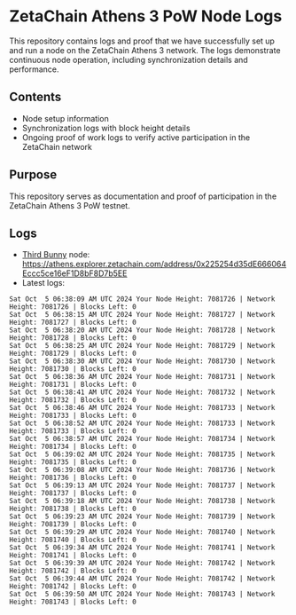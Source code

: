 # ZetaChain Athens 3 PoW Node Logs
This repository contains logs and proof that we have successfully set up and run a node on the ZetaChain Athens 3 network. The logs demonstrate continuous node operation, including synchronization details and performance.

## Contents
- Node setup information
- Synchronization logs with block height details
- Ongoing proof of work logs to verify active participation in the ZetaChain network

## Purpose
This repository serves as documentation and proof of participation in the ZetaChain Athens 3 PoW testnet.

## Logs

- [Third Bunny](https://thirdbunny.xyz/) node: https://athens.explorer.zetachain.com/address/0x225254d35dE666064Eccc5ce16eF1D8bF8D7b5EE
- Latest logs:
```
Sat Oct  5 06:38:09 AM UTC 2024 Your Node Height: 7081726 | Network Height: 7081726 | Blocks Left: 0
Sat Oct  5 06:38:15 AM UTC 2024 Your Node Height: 7081727 | Network Height: 7081727 | Blocks Left: 0
Sat Oct  5 06:38:20 AM UTC 2024 Your Node Height: 7081728 | Network Height: 7081728 | Blocks Left: 0
Sat Oct  5 06:38:25 AM UTC 2024 Your Node Height: 7081729 | Network Height: 7081729 | Blocks Left: 0
Sat Oct  5 06:38:30 AM UTC 2024 Your Node Height: 7081730 | Network Height: 7081730 | Blocks Left: 0
Sat Oct  5 06:38:36 AM UTC 2024 Your Node Height: 7081731 | Network Height: 7081731 | Blocks Left: 0
Sat Oct  5 06:38:41 AM UTC 2024 Your Node Height: 7081732 | Network Height: 7081732 | Blocks Left: 0
Sat Oct  5 06:38:46 AM UTC 2024 Your Node Height: 7081733 | Network Height: 7081733 | Blocks Left: 0
Sat Oct  5 06:38:52 AM UTC 2024 Your Node Height: 7081733 | Network Height: 7081733 | Blocks Left: 0
Sat Oct  5 06:38:57 AM UTC 2024 Your Node Height: 7081734 | Network Height: 7081734 | Blocks Left: 0
Sat Oct  5 06:39:02 AM UTC 2024 Your Node Height: 7081735 | Network Height: 7081735 | Blocks Left: 0
Sat Oct  5 06:39:08 AM UTC 2024 Your Node Height: 7081736 | Network Height: 7081736 | Blocks Left: 0
Sat Oct  5 06:39:13 AM UTC 2024 Your Node Height: 7081737 | Network Height: 7081737 | Blocks Left: 0
Sat Oct  5 06:39:18 AM UTC 2024 Your Node Height: 7081738 | Network Height: 7081738 | Blocks Left: 0
Sat Oct  5 06:39:23 AM UTC 2024 Your Node Height: 7081739 | Network Height: 7081739 | Blocks Left: 0
Sat Oct  5 06:39:29 AM UTC 2024 Your Node Height: 7081740 | Network Height: 7081740 | Blocks Left: 0
Sat Oct  5 06:39:34 AM UTC 2024 Your Node Height: 7081741 | Network Height: 7081741 | Blocks Left: 0
Sat Oct  5 06:39:39 AM UTC 2024 Your Node Height: 7081742 | Network Height: 7081742 | Blocks Left: 0
Sat Oct  5 06:39:44 AM UTC 2024 Your Node Height: 7081742 | Network Height: 7081742 | Blocks Left: 0
Sat Oct  5 06:39:50 AM UTC 2024 Your Node Height: 7081743 | Network Height: 7081743 | Blocks Left: 0
```
